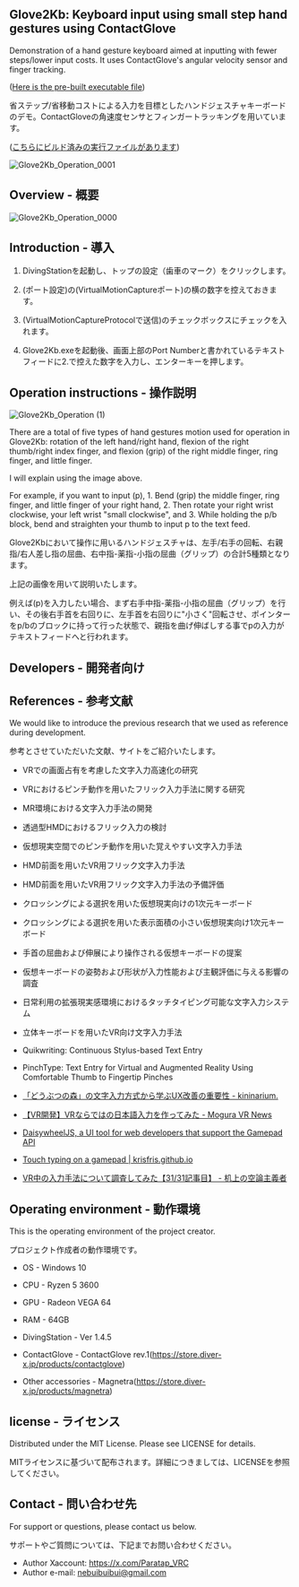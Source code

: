 ## Glove2Kb: Keyboard input using small step hand gestures using ContactGlove
Demonstration of a hand gesture keyboard aimed at inputting with fewer steps/lower input costs. It uses ContactGlove's angular velocity sensor and finger tracking.

([Here is the pre-built executable file](https://nebuibui.booth.pm/items/5757768))

省ステップ/省移動コストによる入力を目標としたハンドジェスチャキーボードのデモ。ContactGloveの角速度センサとフィンガートラッキングを用いています。

([こちらにビルド済みの実行ファイルがあります](https://nebuibui.booth.pm/items/5757768))

![Glove2Kb_Operation_0001](https://github.com/1000100Den/Glove2Kb/assets/52491146/92d56092-18d7-4669-8abb-758cd297f3f1)

## Overview - 概要

![Glove2Kb_Operation_0000](https://github.com/1000100Den/Glove2Kb/assets/52491146/3ac9d473-ebaa-4350-906f-7d1b6aaa844e)

## Introduction - 導入

1. DivingStationを起動し、トップの設定（歯車のマーク）をクリックします。

2. (ポート設定)の(VirtualMotionCaptureポート)の横の数字を控えておきます。

3. (VirtualMotionCaptureProtocolで送信)のチェックボックスにチェックを入れます。

4. Glove2Kb.exeを起動後、画面上部のPort Numberと書かれているテキストフィードに2.で控えた数字を入力し、エンターキーを押します。

## Operation instructions - 操作説明

![Glove2Kb_Operation (1)](https://github.com/1000100Den/Glove2Kb/assets/52491146/a89b49ac-38ce-4130-9ed7-ff741b81f40f)

There are a total of five types of hand gestures motion used for operation in Glove2Kb: rotation of the left hand/right hand, flexion of the right thumb/right index finger, and flexion (grip) of the right middle finger, ring finger, and little finger.

I will explain using the image above.

For example, if you want to input (p), 1. Bend (grip) the middle finger, ring finger, and little finger of your right hand, 2. Then rotate your right wrist clockwise, your left wrist "small clockwise", and 3. While holding the p/b block, bend and straighten your thumb to input p to the text feed.

Glove2Kbにおいて操作に用いるハンドジェスチャは、左手/右手の回転、右親指/右人差し指の屈曲、右中指-薬指-小指の屈曲（グリップ）の合計5種類となります。

上記の画像を用いて説明いたします。

例えば(p)を入力したい場合、まず右手中指-薬指-小指の屈曲（グリップ）を行い、その後右手首を右回りに、左手首を右回りに"小さく"回転させ、ポインターをp/bのブロックに持って行った状態で、親指を曲げ伸ばしする事でpの入力がテキストフィードへと行われます。

## Developers - 開発者向け

## References - 参考文献

We would like to introduce the previous research that we used as reference during development.

参考とさせていただいた文献、サイトをご紹介いたします。

- VRでの画面占有を考慮した文字入力高速化の研究
  
- VRにおけるピンチ動作を用いたフリック入力手法に関する研究
  
- MR環境における文字入力手法の開発
  
- 透過型HMDにおけるフリック入力の検討
  
- 仮想現実空間でのピンチ動作を用いた覚えやすい文字入力手法
  
- HMD前面を用いたVR用フリック文字入力手法
  
- HMD前面を用いたVR用フリック文字入力手法の予備評価
  
- クロッシングによる選択を用いた仮想現実向けの1次元キーボード
  
- クロッシングによる選択を用いた表示面積の小さい仮想現実向け1次元キーボード
  
- 手首の屈曲および伸展により操作される仮想キーボードの提案
  
- 仮想キーボードの姿勢および形状が入力性能および主観評価に与える影響の調査
  
- 日常利用の拡張現実感環境におけるタッチタイピング可能な文字入力システム
  
- 立体キーボードを用いたVR向け文字入力手法
  
- Quikwriting: Continuous Stylus-based Text Entry
  
- PinchType: Text Entry for Virtual and Augmented Reality Using Comfortable Thumb to Fingertip Pinches
  
- [「どうぶつの森」の文字入力方式から学ぶUX改善の重要性 - kininarium.](https://kininarium.hateblo.jp/entry/animal_crossing_input_method)
  
- [【VR開発】VRならではの日本語入力を作ってみた - Mogura VR News](https://www.moguravr.com/jpn-vr/)
  
- [DaisywheelJS, a UI tool for web developers that support the Gamepad API](https://likethemammal.github.io/daisywheeljs/)
  
- [Touch typing on a gamepad | krisfris.github.io](https://krisfris.com/2020/07/07/touch-typing-on-a-gamepad.html)
  
- [VR中の入力手法について調査してみた【31/31記事目】 - 机上の空論主義者](https://umeboshi-lab.com/entry/2021/05/31/232752)

## Operating environment - 動作環境

This is the operating environment of the project creator.

プロジェクト作成者の動作環境です。

- OS - Windows 10

- CPU - Ryzen 5 3600

- GPU - Radeon VEGA 64

- RAM - 64GB

- DivingStation - Ver 1.4.5

- ContactGlove - ContactGlove rev.1(https://store.diver-x.jp/products/contactglove)

- Other accessories - Magnetra(https://store.diver-x.jp/products/magnetra)

## license - ライセンス

Distributed under the MIT License. Please see LICENSE for details.

MITライセンスに基づいて配布されます。詳細につきましては、LICENSEを参照してください。

## Contact - 問い合わせ先

For support or questions, please contact us below.

サポートやご質問については、下記までお問い合わせください。

- Author Xaccount: https://x.com/Paratap_VRC
- Author e-mail: nebuibuibui@gmail.com
